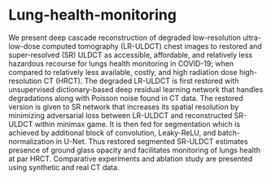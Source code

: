 # Lung-health-monitoring
We present deep cascade reconstruction of degraded low-resolution ultra-low-dose computed tomography (LR-ULDCT) chest images to restored and super-resolved (SR) ULDCT as accessible, affordable, and relatively less hazardous recourse for lungs health monitoring in COVID-19; when compared to relatively less available, costly, and high radiation dose high-resolution CT (HRCT). The degraded LR-ULDCT is first restored with unsupervised dictionary-based deep residual learning network that handles degradations along with Poisson noise found in CT data. The restored version is given to SR network that increases its spatial resolution by minimizing adversarial loss between LR-ULDCT and reconstructed SR-ULDCT within minimax game. It is then fed for segmentation which is achieved by additional block of convolution, Leaky-ReLU, and batch-normalization in U-Net. Thus restored segmented SR-ULDCT estimates presence of ground glass opacity and facilitates monitoring of lungs health at par HRCT. Comparative experiments and ablation study are presented using synthetic and real CT data.
